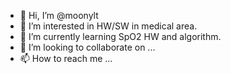 - 👋 Hi, I’m @moonylt
- 👀 I’m interested in HW/SW in medical area.
- 🌱 I’m currently learning SpO2 HW and algorithm.
- 💞️ I’m looking to collaborate on ...
- 📫 How to reach me ...

<!---
moonylt/moonylt is a ✨ special ✨ repository because its `README.md` (this file) appears on your GitHub profile.
You can click the Preview link to take a look at your changes.
--->
